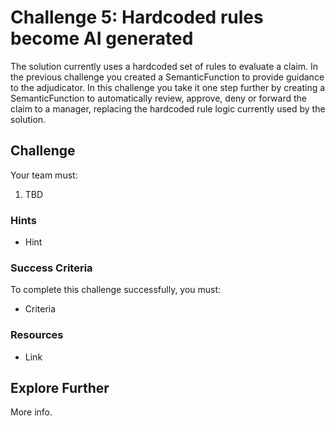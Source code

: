 # Challenge 5: Hardcoded rules become AI generated

The solution currently uses a hardcoded set of rules to evaluate a claim. 
In the previous challenge you created a SemanticFunction to provide guidance to the adjudicator.
In this challenge you take it one step further by creating a SemanticFunction to automatically review, approve, deny or forward the claim to a manager, replacing the hardcoded rule logic currently used by the solution.

## Challenge

Your team must:

1. TBD

### Hints

- Hint

### Success Criteria

To complete this challenge successfully, you must:

- Criteria

### Resources

- Link

## Explore Further

More info.
